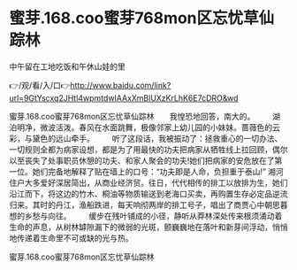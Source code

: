# 蜜芽.168.coo蜜芽768mon区忘忧草仙踪林
中午留在工地吃饭和午休山娃的里

👉/观/看/入/口👉http://www.baidu.com/link?url=9GtYscxq2JHtl4wpmtdwIAAxXmBlUXzKrLhK6E7cDRO&wd

蜜芽.168.coo蜜芽768mon区忘忧草仙踪林　　我惶恐地回答，南大的。
　　湖泊明净，微波活泼。春风在水面跳舞，极像邻家上幼儿园的小妹妹。蔷薇色的云彩，与黛色的远山牵手。
　　听了这段话，我被振动了：拯救重心的一切办法、一切规则全都为病家设想，都是为了用最快的功夫把病家从牺牲线上拉回顾，偶尔以至丧失了处事职员休憩的功夫、和家人聚会的功夫!她们把病家的安危放在了第一位。她们完备地解释了贴在墙上的口号：“功夫即是人命，负担重于泰山!”
湘河住户大多爱好深居简出，从商业经济贸。往日，代代相传的排工以放排为生，她们沿江而下，将这边的竹木、桐油等物质输送到老海口买卖，再购置生存必定品逆流归来。其时的丹江，渔船跌进，每天响彻两岸的排工号子，唱出了商贾心中朝思暮想的乡愁与向往。
　　缓步在残叶铺成的小径，静听从莽林深处传来根须涌动着生命的声息，从树林罅隙漏下的微弱的光斑，颤巍巍地在落叶和新芽间浮动，悄悄地传递着生命里不可或缺的光与热。

蜜芽.168.coo蜜芽768mon区忘忧草仙踪林
